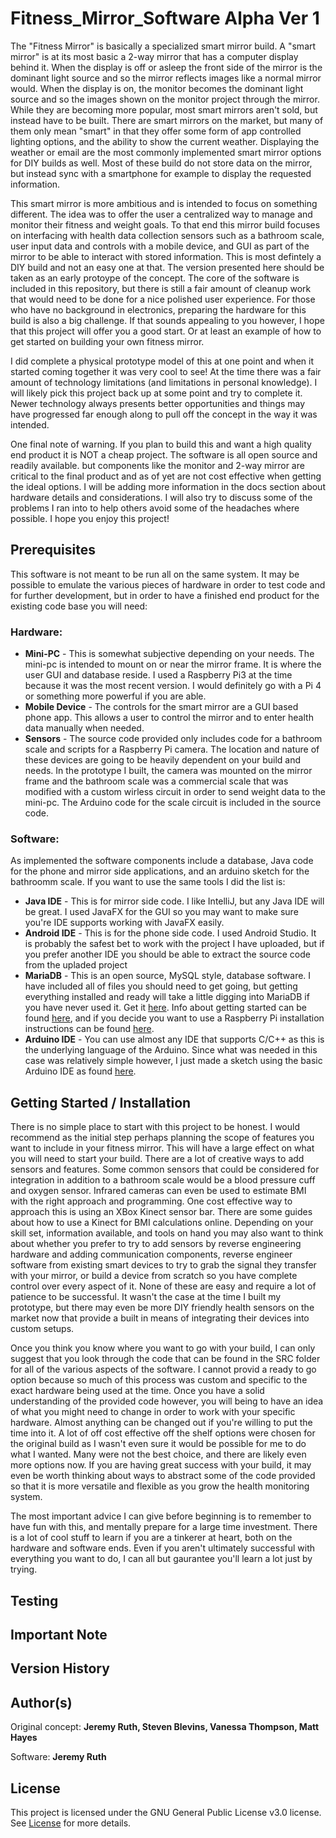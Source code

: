 # Fitness_Mirror_Software Alpha Ver 1

The "Fitness Mirror" is basically a specialized smart mirror build. A "smart mirror" is at its most basic a 2-way mirror that has a computer display behind it. When the display is off or asleep the front side of the mirror is the dominant light source and so the mirror reflects images like a normal mirror would. When the display is on, the monitor becomes the dominant light source and so the images shown on the monitor project through the mirror. While they are becoming more popular, most smart mirrors aren't sold, but instead have to be built. There are smart mirrors on the market, but many of them only mean "smart" in that they offer some form of app controlled lighting options, and the ability to show the current weather. Displaying the weather or email are the most commonly implemented smart mirror options for DIY builds as well. Most of these build do not store data on the mirror, but instead sync with a smartphone for example to display the requested information.

This smart mirror is more ambitious and is intended to focus on something different. The idea was to offer the user a centralized way to manage and monitor their fitness and weight goals. To that end this mirror build focuses on interfacing with health data collection sensors such as a bathroom scale, user input data and controls with a mobile device, and GUI as part of the mirror to be able to interact with stored information. This is most defintely a DIY build and not an easy one at that. The version presented here should be taken as an early protoype of the concept. The core of the software is included in this repository, but there is still a fair amount of cleanup work that would need to be done for a nice polished user experience. For those who have no background in electronics, preparing the hardware for this build is also a big challenge. If that sounds appealing to you however, I hope that this project will offer you a good start. Or at least an example of how to get started on building your own fitness mirror.

I did complete a physical prototype model of this at one point and when it started coming together it was very cool to see! At the time there was a fair amount of technology limitations (and limitations in personal knowledge). I will likely pick this project back up at some point and try to complete it. Newer technology always presents better opportunities and things may have progressed far enough along to pull off the concept in the way it was intended.

One final note of warning. If you plan to build this and want a high quality end product it is NOT a cheap project. The software is all open source and readily available. but components like the monitor and 2-way mirror are critical to the final product and as of yet are not cost effective when getting the ideal options. I will be adding more information in the docs section about hardware details and considerations. I will also try to discuss some of the problems I ran into to help others avoid some of the headaches where possible. I hope you enjoy this project!

## Prerequisites 

This software is not meant to be run all on the same system. It may be possible to emulate the various pieces of hardware in order to test code and for further development, but in order to have a finished end product for the existing code base you will need:

### Hardware:
* **Mini-PC** - This is somewhat subjective depending on your needs. The mini-pc is intended to mount on or near the mirror frame. It is where the user GUI and database reside. I used a Raspberry Pi3 at the time because it was the most recent version. I would definitely go with a Pi 4 or something more powerful if you are able.
* **Mobile Device** - The controls for the smart mirror are a GUI based phone app. This allows a user to control the mirror and to enter health data manually when needed.
* **Sensors** - The source code provided only includes code for a bathroom scale and scripts for a Raspberry Pi camera. The location and nature of these devices are going to be heavily dependent on your build and needs. In the prototype I built, the camera was mounted on the mirror frame and the bathroom scale was a commercial scale that was modified with a custom wirless circuit in order to send weight data to the mini-pc. The Arduino code for the scale circuit is included in the source code.

### Software:
As implemented the software components include a database, Java code for the phone and mirror side applications, and an arduino sketch for the bathroomm scale. If you want to use the same tools I did the list is:
* **Java IDE** - This is for mirror side code. I like IntelliJ, but any Java IDE will be great. I used JavaFX for the GUI so you may want to make sure you're IDE supports working with JavaFX easily.
* **Android IDE** - This is for the phone side code. I used Android Studio. It is probably the safest bet to work with the project I have uploaded, but if you prefer another IDE you should be able to extract the source code from the upladed project
* **MariaDB** - This is an open source, MySQL style, database software. I have included all of files you should need to get going, but getting everything installed and ready will take a little digging into MariaDB if you have never used it. Get it [here](https://mariadb.org/download/). Info about getting started can be found [here](https://mariadb.com/get-started-with-mariadb/), and if you decide you want to use a Raspberry Pi installation instructions can be found [here](https://r00t4bl3.com/post/how-to-install-mysql-mariadb-server-on-raspberry-pi).
* **Arduino IDE** - You can use almost any IDE that supports C/C++ as this is the underlying language of the Arduino. Since what was needed in this case was relatively simple however, I just made a sketch using the basic Arduino IDE as found [here](https://www.arduino.cc/en/main/software).

## Getting Started / Installation

There is no simple place to start with this project to be honest. I would recommend as the initial step perhaps planning the scope of features you want to include in your fitness mirror. This will have a large effect on what you will need to start your build. There are a lot of creative ways to add sensors and features. Some common sensors that could be considered for integration in addition to a bathroom scale would be a blood pressure cuff and oxygen sensor. Infrared cameras can even be used to estimate BMI with the right approach and programming. One cost effective way to approach this is using an XBox Kinect sensor bar. There are some guides about how to use a Kinect for BMI calculations online. Depending on your skill set, information available, and tools on hand you may also want to think about whether you prefer to try to add sensors by reverse engineering hardware and adding communication components, reverse engineer software from existing smart devices to try to grab the signal they transfer with your mirror, or build a device from scratch so you have complete control over every aspect of it. None of these are easy and require a lot of patience to be successful. It wasn't the case at the time I built my prototype, but there may even be more DIY friendly health sensors on the market now that provide a built in means of integrating their devices into custom setups.

Once you think you know where you want to go with your build, I can only suggest that you look through the code that can be found in the SRC folder for all of the various aspects of the software. I cannot provid a ready to go option because so much of this process was custom and specific to the exact hardware being used at the time. Once you have a solid understanding of the provided code however, you will being to have an idea of what you might need to change in order to work with your specific hardware. Almost anything can be changed out if you're willing to put the time into it. A lot of off cost effective off the shelf options were chosen for the original build as I wasn't even sure it would be possible for me to do what I wanted. Many were not the best choice, and there are likely even more options now. If you are having great success with your build, it may even be worth thinking about ways to abstract some of the code provided so that it is more versatile and flexible as you grow the health monitoring system.

The most important advice I can give before beginning is to remember to have fun with this, and mentally prepare for a large time investment. There is a lot of cool stuff to learn if you are a tinkerer at heart, both on the hardware and software ends. Even if you aren't ultimately successful with everything you want to do, I can all but gaurantee you'll learn a lot just by trying.

## Testing

## Important Note

## Version History

## Author(s)

Original concept: 
**Jeremy Ruth, Steven Blevins, Vanessa Thompson, Matt Hayes**

Software: 
**Jeremy Ruth**

## License

This project is licensed under the GNU General Public License v3.0 license. See [License](https://github.com/Jeremy-Ruth/Fitness_Mirror_Software/blob/master/LICENSE) for more details.
